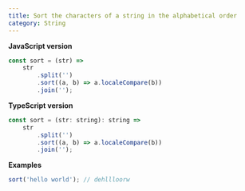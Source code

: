 ```yaml
---
title: Sort the characters of a string in the alphabetical order
category: String
---
```


**JavaScript version**

```js
const sort = (str) =>
    str
        .split('')
        .sort((a, b) => a.localeCompare(b))
        .join('');
```

**TypeScript version**

```js
const sort = (str: string): string =>
    str
        .split('')
        .sort((a, b) => a.localeCompare(b))
        .join('');
```

**Examples**

```js
sort('hello world'); // dehllloorw
```
